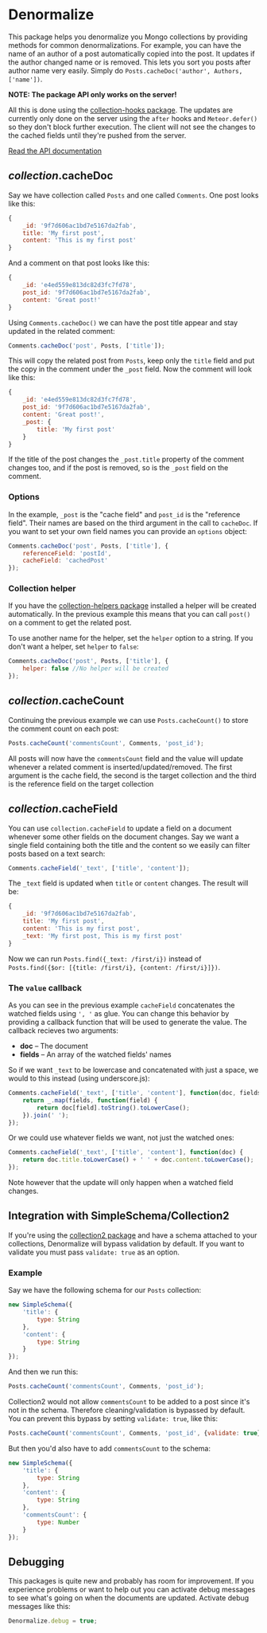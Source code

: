 # Denormalize

This package helps you denormalize you Mongo collections by providing methods for common denormalizations. For example, you can have the name of an author of a post automatically copied into the post. It updates if the author changed name or is removed. This lets you sort you posts after author name very easily. Simply do `Posts.cacheDoc('author', Authors, ['name'])`.

**NOTE: The package API only works on the server!**

All this is done using the [collection-hooks package](https://github.com/matb33/meteor-collection-hooks). The updates are currently only done on the server using the `after` hooks and `Meteor.defer()` so they don't block further execution. The client will not see the changes to the cached fields until they're pushed from the server.

[Read the API documentation](https://github.com/jeanfredrik/meteor-denormalize/blob/master/api.md)

## *collection*.cacheDoc

Say we have collection called `Posts` and one called `Comments`. One post looks like this:

```javascript
{
	_id: '9f7d606ac1bd7e5167da2fab',
	title: 'My first post',
	content: 'This is my first post'
}
```

And a comment on that post looks like this:

```javascript
{
	_id: 'e4ed559e813dc82d3fc7fd78',
	post_id: '9f7d606ac1bd7e5167da2fab',
	content: 'Great post!'
}
```

Using `Comments.cacheDoc()` we can have the post title appear and stay updated in the related comment:

```javascript
Comments.cacheDoc('post', Posts, ['title']);
```

This will copy the related post from `Posts`, keep only the `title` field and put the copy in the comment under the `_post` field. Now the comment will look like this:

```javascript
{
	_id: 'e4ed559e813dc82d3fc7fd78',
	post_id: '9f7d606ac1bd7e5167da2fab',
	content: 'Great post!',
	_post: {
		title: 'My first post'
	}
}
```

If the title of the post changes the `_post.title` property of the comment changes too, and if the post is removed, so is the `_post` field on the comment.

### Options

In the example, `_post` is the "cache field" and `post_id` is the "reference field". Their names are based on the third argument in the call to `cacheDoc`. If you want to set your own field names you can provide an `options` object:

```javascript
Comments.cacheDoc('post', Posts, ['title'], {
	referenceField: 'postId',
	cacheField: 'cachedPost'
});
```

### Collection helper

If you have the [collection-helpers package](https://github.com/dburles/meteor-collection-helpers/) installed a helper will be created automatically. In the previous example this means that you can call `post()` on a comment to get the related post.

To use another name for the helper, set the `helper` option to a string. If you don't want a helper, set `helper` to `false`:

```javascript
Comments.cacheDoc('post', Posts, ['title'], {
	helper: false //No helper will be created
});
```

## *collection*.cacheCount

Continuing the previous example we can use `Posts.cacheCount()` to store the comment count on each post:

```javascript
Posts.cacheCount('commentsCount', Comments, 'post_id');
```

All posts will now have the `commentsCount` field and the value will update whenever a related comment is inserted/updated/removed. The first argument is the cache field, the second is the target collection and the third is the reference field on the target collection

## *collection*.cacheField

You can use `collection.cacheField` to update a field on a document whenever some other fields on the document changes. Say we want a single field containing both the title and the content so we easily can filter posts based on a text search:

```javascript
Comments.cacheField('_text', ['title', 'content']);
```

The `_text` field is updated when `title` or `content` changes. The result will be:

```javascript
{
	_id: '9f7d606ac1bd7e5167da2fab',
	title: 'My first post',
	content: 'This is my first post',
	_text: 'My first post, This is my first post'
}
```

Now we can run `Posts.find({_text: /first/i})` instead of `Posts.find({$or: [{title: /first/i}, {content: /first/i}]})`.

### The `value` callback

As you can see in the previous example `cacheField` concatenates the watched fields using `', '` as glue. You can change this behavior by providing a callback function that will be used to generate the value. The callback recieves two arguments:

* __doc__ – The document
* __fields__ – An array of the watched fields' names

So if we want `_text` to be lowercase and concatenated with just a space, we would to this instead (using underscore.js):

```javascript
Comments.cacheField('_text', ['title', 'content'], function(doc, fields) {
	return _.map(fields, function(field) {
		return doc[field].toString().toLowerCase();
	}).join(' ');
});
```

Or we could use whatever fields we want, not just the watched ones:

```javascript
Comments.cacheField('_text', ['title', 'content'], function(doc) {
	return doc.title.toLowerCase() + ' ' + doc.content.toLowerCase();
});
```

Note however that the update will only happen when a watched field changes.

## Integration with SimpleSchema/Collection2

If you're using the [collection2 package](https://github.com/aldeed/meteor-simple-schema) and have a schema attached to your collections, Denormalize will bypass validation by default. If you want to validate you must pass `validate: true` as an option.

### Example

Say we have the following schema for our `Posts` collection:

```javascript
new SimpleSchema({
	'title': {
		type: String
	},
	'content': {
		type: String
	}
});
```

And then we run this:

```javascript
Posts.cacheCount('commentsCount', Comments, 'post_id');
```

Collection2 would not allow `commentsCount` to be added to a post since it's not in the schema. Therefore cleaning/validation is bypassed by default. You can prevent this bypass by setting `validate: true`, like this:

```javascript
Posts.cacheCount('commentsCount', Comments, 'post_id', {validate: true});
```

But then you'd also have to add `commentsCount` to the schema:

```javascript
new SimpleSchema({
	'title': {
		type: String
	},
	'content': {
		type: String
	},
	'commentsCount': {
		type: Number
	}
});
```

## Debugging

This packages is quite new and probably has room for improvement. If you experience problems or want to help out you can activate debug messages to see what's going on when the documents are updated. Activate debug messages like this:

```javascript
Denormalize.debug = true;
```
